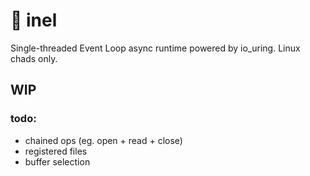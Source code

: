 # 💍 inel

Single-threaded Event Loop async runtime powered by io_uring. Linux chads only.

## WIP

### todo:
 - chained ops (eg. open + read + close)
 - registered files
 - buffer selection
